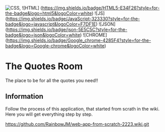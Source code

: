 ![CSS](https://img.shields.io/badge/CSS3-1572B6?style=for-the-badge&logo=css3&logoColor=white),
![HTML] (https://img.shields.io/badge/HTML5-E34F26?style=for-the-badge&logo=html5&logoColor=white)
![JS] (https://img.shields.io/badge/JavaScript-323330?style=for-the-badge&logo=javascript&logoColor=F7DF1E)
![JSON] (https://img.shields.io/badge/json-5E5C5C?style=for-the-badge&logo=json&logoColor=white)
![CHROME] (https://img.shields.io/badge/Google_chrome-4285F4?style=for-the-badge&logo=Google-chrome&logoColor=white)

# The Quotes Room

The place to be for all the quotes you need!!

## Information

Follow the process of this application, that started from scrath in the wiki. Here you will get everything step by step.

https://github.com/RainbowJM/web-app-from-scratch-2223.wiki.git
